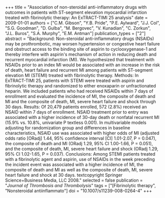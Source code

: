 +++
title = "Association of non-steroidal anti-inflammatory drugs with outcomes in patients with ST-segment elevation myocardial infarction treated with fibrinolytic therapy: An ExTRACT-TIMI 25 analysis"
date = 2009-01-01
authors = ["C.M. Gibson", "Y.B. Pride", "P.E. Aylward", "J.J. Col", "S.G. Goodman", "D. Gulba", "M. Bergovec", "V. Kunadian", "C. Zorkun", "J.L. Buros", "S.A. Murphy", "E.M. Antman"]
publication_types = ["2"]
abstract = "Background: Non-steroidal anti-inflammatory drugs (NSAIDs) may be prothrombotic, may worsen hypertension or congestive heart failure and obstruct access to the binding site of aspirin to cyclooxygenase-1 and thereby interfere with aspirin's mechanism of action in reducing death and recurrent myocardial infarction (MI). We hypothesized that treatment with NSAIDs prior to an index MI would be associated with an increase in the risk of death, heart failure and recurrent MI among patients with ST-segment elevation MI (STEMI) treated with fibrinolytic therapy. Methods: In ExTRACT-TIMI 25, patients with STEMI were treated with aspirin and fibrinolytic therapy and randomized to either enoxaparin or unfractionated heparin. We included patients who had received NSAIDs within 7 days of enrollment and evaluated the incidence of MI, the composite of death and MI and the composite of death, MI, severe heart failure and shock through 30 days. Results: Of 20,479 patients enrolled, 572 (2.8%) received an NSAID within 7 days of enrollment. NSAID treatment prior to entry was associated with a higher incidence of 30-day death or nonfatal recurrent MI (15.9% vs. 10.8%, univariate P textless 0.001). In multivariable models adjusting for randomization group and differences in baseline characteristics, NSAID use was associated with higher odds of MI (adjusted odds ratio [ORadj] 1.44, 95% confidence interval [CI] 1.01-2.07, P = 0.047), the composite of death and MI (ORadj 1.29, 95% CI 1.00-1.66, P = 0.051), and the composite of death, MI, severe heart failure and shock (ORadj 1.29, 95% CI 1.02-1.65, P = 0.037). Conclusions: Among STEMI patients treated with a fibrinolytic agent and aspirin, use of NSAIDs in the week preceding the incident event was associated with a higher incidence of MI, the composite of death and MI as well as the composite of death, MI, severe heart failure and shock at 30 days. textcopyright Springer Science+Business Media, LLC 2008."
selected = false
publication = "*Journal of Thrombosis and Thrombolysis*"
tags = ["[Fibrinolytic therapy", "Nonsteroidal antiinflammato"]
doi = "10.1007/s11239-008-0264-4"
+++

